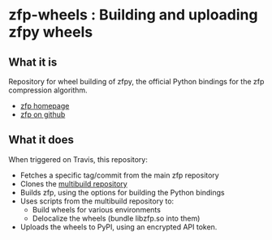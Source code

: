 # zfp-wheels : Building and uploading zfpy wheels #

## What it is ##

Repository for wheel building of zfpy, the official Python bindings for the zfp compression algorithm.
- [zfp homepage](https://computing.llnl.gov/projects/floating-point-compression)
- [zfp on github](https://github.com/LLNL/zfp)

## What it does ##

When triggered on Travis, this repository:
- Fetches a specific tag/commit from the main zfp repository
- Clones the [multibuild repository](https://github.com/matthew-brett/multibuild)
- Builds zfp, using the options for building the Python bindings
- Uses scripts from the multibuild repository to:
  - Build wheels for various environments
  - Delocalize the wheels (bundle libzfp.so into them)
- Uploads the wheels to PyPI, using an encrypted API token.
 
